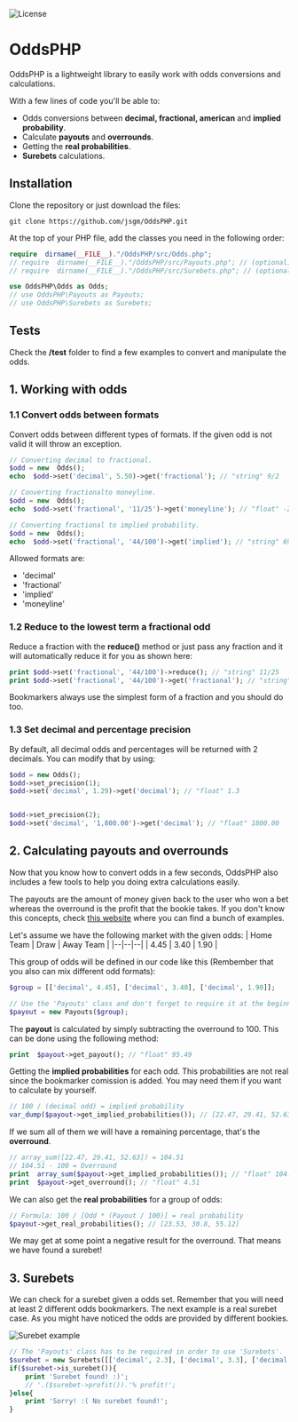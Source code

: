 ![License](https://img.shields.io/github/license/jsgm/OddsPHP)

# OddsPHP
OddsPHP is a lightweight library to easily work with odds conversions and calculations.

With a few lines of code you'll be able to:
 - Odds conversions between **decimal, fractional, american** and **implied probability**.
 - Calculate **payouts** and **overrounds**.
 - Getting the **real probabilities**.
 - **Surebets** calculations.

## Installation
Clone the repository or just download the files:
```
git clone https://github.com/jsgm/OddsPHP.git
```

At the top of your PHP file, add the classes you need in the following order:
```php
require  dirname(__FILE__)."/OddsPHP/src/Odds.php";
// require  dirname(__FILE__)."/OddsPHP/src/Payouts.php"; // (optional)
// require  dirname(__FILE__)."/OddsPHP/src/Surebets.php"; // (optional)

use OddsPHP\Odds as Odds;
// use OddsPHP\Payouts as Payouts;
// use OddsPHP\Surebets as Surebets;
```

## Tests
Check the **/test** folder to find a few examples to convert and manipulate the odds.

## 1. Working with odds
### 1.1 Convert odds between formats
Convert odds between different types of formats. If the given odd is not valid it will throw an exception.
```php
// Converting decimal to fractional.
$odd = new  Odds();
echo  $odd->set('decimal', 5.50)->get('fractional'); // "string" 9/2

// Converting fractionalto moneyline.
$odd = new  Odds();
echo  $odd->set('fractional', '11/25')->get('moneyline'); // "float" -227

// Converting fractional to implied probability.
$odd = new  Odds();
echo  $odd->set('fractional', '44/100')->get('implied'); // "string" 69.44
```
Allowed formats are:

 - 'decimal'
 - 'fractional'
 - 'implied'
 - 'moneyline'

### 1.2 Reduce to the lowest term a fractional odd
Reduce a fraction with the **reduce()** method or just pass any fraction and it will automatically reduce it for you as shown here:
```php
print $odd->set('fractional', '44/100')->reduce(); // "string" 11/25
print $odd->set('fractional', '44/100')->get('fractional'); // "string" 11/25
```

Bookmarkers always use the simplest form of a fraction and you should do too.

### 1.3 Set decimal and percentage precision
By default, all decimal odds and percentages will be returned with 2 decimals. You can modify that by using:
```php
$odd = new Odds();
$odd->set_precision(1);
$odd->set('decimal', 1.29)->get('decimal'); // "float" 1.3


$odd->set_precision(2);
$odd->set('decimal', '1,800.00')->get('decimal'); // "float" 1800.00
```

## 2. Calculating payouts and overrounds
Now that you know how to convert odds in a few seconds, OddsPHP also includes a few tools to help you doing extra calculations easily.

The payouts are the amount of money given back to the user who won a bet whereas the overround is the profit that the bookie takes. If you don't know this concepts, check [this website](https://caanberry.com/understanding-the-over-round-in-betting-markets/) where you can find a bunch of examples.

Let's assume we have the following market with the given odds:
| Home Team | Draw | Away Team |
|--|--|--|
| 4.45 | 3.40 | 1.90 |

This group of odds will be defined in our code like this (Rembember that you also can mix different odd formats):
```php
$group = [['decimal', 4.45], ['decimal', 3.40], ['decimal', 1.90]];

// Use the 'Payouts' class and don't forget to require it at the beginning of your code.
$payout = new Payouts($group);
```

The **payout** is calculated by simply subtracting the overround to 100. This can be done using the following method:
```php
print  $payout->get_payout(); // "float" 95.49
```

Getting the **implied probabilities** for each odd. This probabilities are not real since the bookmarker comission is added. You may need them if you want to calculate by yourself.
```php
// 100 / (decimal odd) = implied probability
var_dump($payout->get_implied_probabilities()); // [22.47, 29.41, 52.63]
```

If we sum all of them we will have a remaining percentage, that's the **overround**.
```php
// array_sum([22.47, 29.41, 52.63]) = 104.51
// 104.51 - 100 = Overround
print  array_sum($payout->get_implied_probabilities()); // "float" 104.51
print  $payout->get_overround(); // "float" 4.51
```

We can also get the **real probabilities** for a group of odds:
```php
// Formula: 100 / [Odd * (Payout / 100)] = real probability
$payout->get_real_probabilities(); // [23.53, 30.8, 55.12]
```

We may get at some point a negative result for the overround. That means we have found a surebet!

## 3. Surebets
We can check for a surebet given a odds set. Remember that you will need at least 2 different odds bookmarkers. The next example is a real surebet case. As you might have noticed the odds are provided by different bookies.

![Surebet example](https://es.surebet.com/ess/wiki/chelseamu.png)

```php
// The 'Payouts' class has to be required in order to use 'Surebets'.
$surebet = new Surebets([['decimal', 2.3], ['decimal', 3.3], ['decimal', 3.97]]);
if($surebet->is_surebet()){
	print 'Surebet found! :)';
	// '.($surebet->profit()).'% profit!';
}else{
	print 'Sorry! :( No surebet found!';
}
```